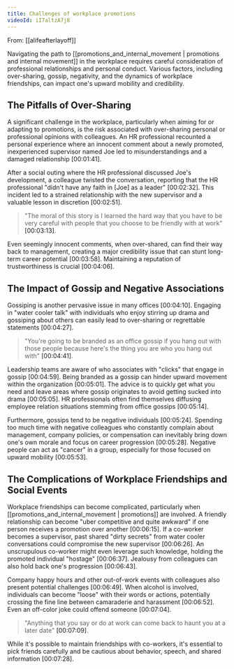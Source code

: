 ```yaml
---
title: Challenges of workplace promotions
videoId: iI7altzA7j8
---
```


From: [[alifeafterlayoff]] <br/> 

Navigating the path to [[promotions_and_internal_movement | promotions and internal movement]] in the workplace requires careful consideration of professional relationships and personal conduct. Various factors, including over-sharing, gossip, negativity, and the dynamics of workplace friendships, can impact one's upward mobility and credibility.

## The Pitfalls of Over-Sharing

A significant challenge in the workplace, particularly when aiming for or adapting to promotions, is the risk associated with over-sharing personal or professional opinions with colleagues. An HR professional recounted a personal experience where an innocent comment about a newly promoted, inexperienced supervisor named Joe led to misunderstandings and a damaged relationship <a class="yt-timestamp" data-t="00:01:41">[00:01:41]</a>.

After a social outing where the HR professional discussed Joe's development, a colleague twisted the conversation, reporting that the HR professional "didn't have any faith in [Joe] as a leader" <a class="yt-timestamp" data-t="00:02:32">[00:02:32]</a>. This incident led to a strained relationship with the new supervisor and a valuable lesson in discretion <a class="yt-timestamp" data-t="00:02:51">[00:02:51]</a>.

> "The moral of this story is I learned the hard way that you have to be very careful with people that you choose to be friendly with at work" <a class="yt-timestamp" data-t="00:03:13">[00:03:13]</a>.

Even seemingly innocent comments, when over-shared, can find their way back to management, creating a major credibility issue that can stunt long-term career potential <a class="yt-timestamp" data-t="00:03:58">[00:03:58]</a>. Maintaining a reputation of trustworthiness is crucial <a class="yt-timestamp" data-t="00:04:06">[00:04:06]</a>.

## The Impact of Gossip and Negative Associations

Gossiping is another pervasive issue in many offices <a class="yt-timestamp" data-t="00:04:10">[00:04:10]</a>. Engaging in "water cooler talk" with individuals who enjoy stirring up drama and gossiping about others can easily lead to over-sharing or regrettable statements <a class="yt-timestamp" data-t="00:04:27">[00:04:27]</a>.

> "You're going to be branded as an office gossip if you hang out with those people because here's the thing you are who you hang out with" <a class="yt-timestamp" data-t="00:04:41">[00:04:41]</a>.

Leadership teams are aware of who associates with "clicks" that engage in gossip <a class="yt-timestamp" data-t="00:04:59">[00:04:59]</a>. Being branded as a gossip can hinder upward movement within the organization <a class="yt-timestamp" data-t="00:05:01">[00:05:01]</a>. The advice is to quickly get what you need and leave areas where gossip originates to avoid getting sucked into drama <a class="yt-timestamp" data-t="00:05:05">[00:05:05]</a>. HR professionals often find themselves diffusing employee relation situations stemming from office gossips <a class="yt-timestamp" data-t="00:05:14">[00:05:14]</a>.

Furthermore, gossips tend to be negative individuals <a class="yt-timestamp" data-t="00:05:24">[00:05:24]</a>. Spending too much time with negative colleagues who constantly complain about management, company policies, or compensation can inevitably bring down one's own morale and focus on career progression <a class="yt-timestamp" data-t="00:05:28">[00:05:28]</a>. Negative people can act as "cancer" in a group, especially for those focused on upward mobility <a class="yt-timestamp" data-t="00:05:53">[00:05:53]</a>.

## The Complications of Workplace Friendships and Social Events

Workplace friendships can become complicated, particularly when [[promotions_and_internal_movement | promotions]] are involved. A friendly relationship can become "uber competitive and quite awkward" if one person receives a promotion over another <a class="yt-timestamp" data-t="00:06:15">[00:06:15]</a>. If a co-worker becomes a supervisor, past shared "dirty secrets" from water cooler conversations could compromise the new supervisor <a class="yt-timestamp" data-t="00:06:26">[00:06:26]</a>. An unscrupulous co-worker might even leverage such knowledge, holding the promoted individual "hostage" <a class="yt-timestamp" data-t="00:06:37">[00:06:37]</a>. Jealousy from colleagues can also hold back one's progression <a class="yt-timestamp" data-t="00:06:43">[00:06:43]</a>.

Company happy hours and other out-of-work events with colleagues also present potential challenges <a class="yt-timestamp" data-t="00:06:49">[00:06:49]</a>. When alcohol is involved, individuals can become "loose" with their words or actions, potentially crossing the fine line between camaraderie and harassment <a class="yt-timestamp" data-t="00:06:52">[00:06:52]</a>. Even an off-color joke could offend someone <a class="yt-timestamp" data-t="00:07:04">[00:07:04]</a>.

> "Anything that you say or do at work can come back to haunt you at a later date" <a class="yt-timestamp" data-t="00:07:09">[00:07:09]</a>.

While it's possible to maintain friendships with co-workers, it's essential to pick friends carefully and be cautious about behavior, speech, and shared information <a class="yt-timestamp" data-t="00:07:28">[00:07:28]</a>.